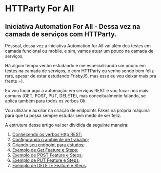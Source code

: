 # HTTParty For All

## Iniciativa Automation For All - Dessa vez na camada de serviços com HTTParty.

Pessoal, dessa vez a iniciativa Automation for All vai além dos testes em camada funcional ou mobile, e sim, vamos atuar um pouco na camada de serviços.

Há algum tempo venho estudando e me especializando um pouco em testes na camada de serviços, e com HTTParty eu venho sendo bem feliz rsrs, apesar de estar estudando FrisbyJS, mas esse eu vou deixar mais pra frente =).

Eu vou focar aqui a automação em serviços REST e vou focar nos mais comuns (GET, POST, PUT, DELETE), mas conceitualmente falando, se aplica também para todos os verbos Ok.

Vou utilizar e auxiliar na criação de endpoints Fakes na própria máquina para que tu possa sempre estudar sem medo de ser feliz.

A estrutura desse artigo vai ser dividida da seguinte maneira:

1. [Conhecendo os verbos Http REST](https://github.com/thiagomarquessp/httpartyforall/blob/master/VerbosHttpRest.md);
2. [Configurando o ambiente de trabalho;](https://github.com/thiagomarquessp/httpartyforall/blob/master/Configurando_Ambiente.md)
3. [Criando seu endpoint para estudos](https://github.com/thiagomarquessp/httpartyforall/blob/master/Fake_api.md);
4. [Exemplo de Get Feature e Steps](https://github.com/thiagomarquessp/httpartyforall/blob/master/Exemplo_GET_feature_steps.md);
5. [Exemplo de POST Feature e Steps](https://github.com/thiagomarquessp/httpartyforall/blob/master/Exemplo_POST_feature_steps.md);
6. [Exemplo de PUT Feature e Steps]();
7. [Exemplo de DELETE Feature e Steps]().
